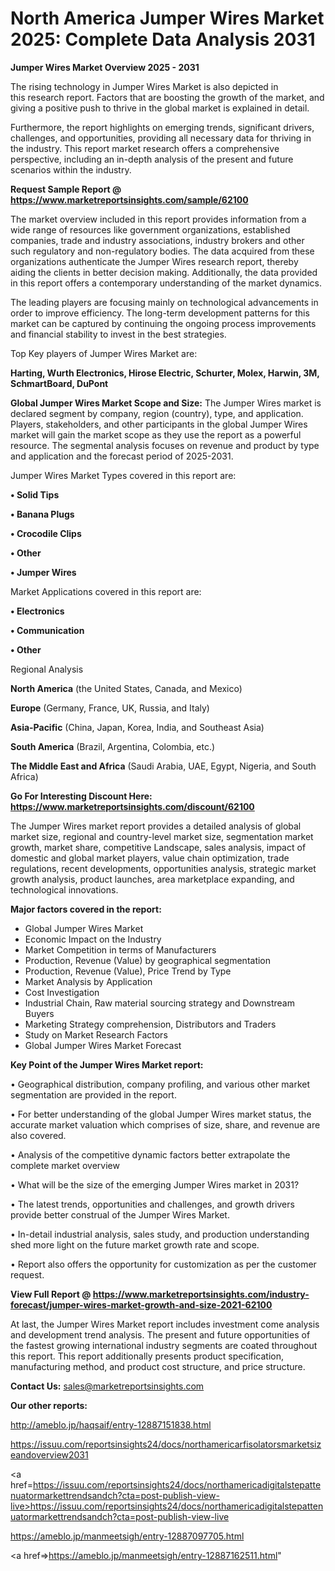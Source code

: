 # North America Jumper Wires Market 2025: Complete Data Analysis 2031

<Strong> Jumper Wires Market Overview 2025 - 2031</strong>

The rising technology in Jumper Wires Market is also depicted in this research report. Factors that are boosting the growth of the market, and giving a positive push to thrive in the global market is explained in detail.

Furthermore, the report highlights on emerging trends, significant drivers, challenges, and opportunities, providing all necessary data for thriving in the industry. This report market research offers a comprehensive perspective, including an in-depth analysis of the present and future scenarios within the industry.

<strong>Request Sample Report @ <a href=https://www.marketreportsinsights.com/sample/62100>https://www.marketreportsinsights.com/sample/62100</a></strong>

The market overview included in this report provides information from a wide range of resources like government organizations, established companies, trade and industry associations, industry brokers and other such regulatory and non-regulatory bodies. The data acquired from these organizations authenticate the Jumper Wires research report, thereby aiding the clients in better decision making. Additionally, the data provided in this report offers a contemporary understanding of the market dynamics.

The leading players are focusing mainly on technological advancements in order to improve efficiency. The long-term development patterns for this market can be captured by continuing the ongoing process improvements and financial stability to invest in the best strategies.

Top Key players of Jumper Wires Market are:

<strong>Harting, Wurth Electronics, Hirose Electric, Schurter, Molex, Harwin, 3M, SchmartBoard, DuPont</strong>

<strong><b>Global Jumper Wires Market Scope and Size:</b></strong>
The Jumper Wires market is declared segment by company, region (country), type, and application. Players, stakeholders, and other participants in the global Jumper Wires market will gain the market scope as they use the report as a powerful resource. The segmental analysis focuses on revenue and product by type and application and the forecast period of 2025-2031.

Jumper Wires Market Types covered in this report are:

<strong>• Solid Tips

• Banana Plugs

• Crocodile Clips

• Other

• Jumper Wires</strong>

Market Applications covered in this report are:

<strong>• Electronics

• Communication

• Other</strong> 

Regional Analysis

<strong>North America</strong> (the United States, Canada, and Mexico)

<strong>Europe</strong> (Germany, France, UK, Russia, and Italy)

<strong>Asia-Pacific</strong> (China, Japan, Korea, India, and Southeast Asia)

<strong>South America</strong> (Brazil, Argentina, Colombia, etc.)

<strong>The Middle East and Africa</strong> (Saudi Arabia, UAE, Egypt, Nigeria, and South Africa)

<strong>Go For Interesting Discount Here: <a href=https://www.marketreportsinsights.com/discount/62100>https://www.marketreportsinsights.com/discount/62100</a></strong>

The Jumper Wires market report provides a detailed analysis of global market size, regional and country-level market size, segmentation market growth, market share, competitive Landscape, sales analysis, impact of domestic and global market players, value chain optimization, trade regulations, recent developments, opportunities analysis, strategic market growth analysis, product launches, area marketplace expanding, and technological innovations.

<strong><b>Major factors covered in the report:</b></strong>
<ul>
  <li>Global Jumper Wires Market </li>
  <li>Economic Impact on the Industry</li>
  <li>Market Competition in terms of Manufacturers</li>
  <li>Production, Revenue (Value) by geographical segmentation</li>
  <li>Production, Revenue (Value), Price Trend by Type</li>
  <li>Market Analysis by Application</li>
  <li>Cost Investigation</li>
  <li>Industrial Chain, Raw material sourcing strategy and Downstream Buyers</li>
  <li>Marketing Strategy comprehension, Distributors and Traders</li>
  <li>Study on Market Research Factors</li>
  <li>Global Jumper Wires Market Forecast</li>
</ul>

<strong><b>Key Point of the Jumper Wires Market report:</b></strong>

• Geographical distribution, company profiling, and various other market segmentation are provided in the report.

• For better understanding of the global Jumper Wires market status, the accurate market valuation which comprises of size, share, and revenue are also covered.

• Analysis of the competitive dynamic factors better extrapolate the complete market overview

• What will be the size of the emerging Jumper Wires market in 2031?

• The latest trends, opportunities and challenges, and growth drivers provide better construal of the Jumper Wires Market.

• In-detail industrial analysis, sales study, and production understanding shed more light on the future market growth rate and scope.

• Report also offers the opportunity for customization as per the customer request.

<strong><b>View Full Report @ <a href=https://www.marketreportsinsights.com/industry-forecast/jumper-wires-market-growth-and-size-2021-62100>https://www.marketreportsinsights.com/industry-forecast/jumper-wires-market-growth-and-size-2021-62100</a></b></strong>


At last, the Jumper Wires Market report includes investment come analysis and development trend analysis. The present and future opportunities of the fastest growing international industry segments are coated throughout this report. This report additionally presents product specification, manufacturing method, and product cost structure, and price structure.

<strong>Contact Us:</strong>
sales@marketreportsinsights.com

<strong>Our other reports:</strong>

<a href=http://ameblo.jp/haqsaif/entry-12887151838.html>http://ameblo.jp/haqsaif/entry-12887151838.html</a>

<a href=https://issuu.com/reportsinsights24/docs/northamericarfisolatorsmarketsizeandoverview2031>https://issuu.com/reportsinsights24/docs/northamericarfisolatorsmarketsizeandoverview2031</a>

<a href=https://issuu.com/reportsinsights24/docs/northamericadigitalstepattenuatormarkettrendsandch?cta=post-publish-view-live>https://issuu.com/reportsinsights24/docs/northamericadigitalstepattenuatormarkettrendsandch?cta=post-publish-view-live</a>

<a href=https://ameblo.jp/manmeetsigh/entry-12887097705.html>https://ameblo.jp/manmeetsigh/entry-12887097705.html</a>

<a href=>https://ameblo.jp/manmeetsigh/entry-12887162511.html</a>"
